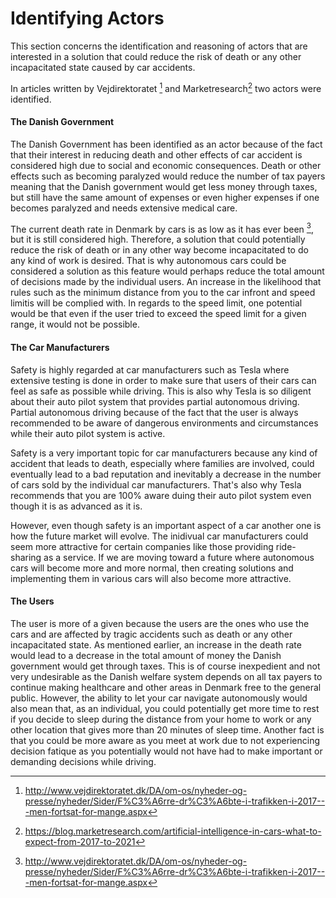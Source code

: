 # Identifying Actors

This section concerns the identification and reasoning of actors that are interested in a solution that could reduce the risk of death or any other incapacitated state caused by car accidents.

In articles written by Vejdirektoratet [^vejdirektoratet] and Marketresearch[^marketresearch] two actors were identified.

#### The Danish Government

The Danish Government has been identified as an actor because of the fact that their interest in reducing death and other effects of car accident is considered high due to social and economic consequences. Death or other effects such as becoming paralyzed would reduce the number of tax payers meaning that the Danish government would get less money through taxes, but still have the same amount of expenses or even higher expenses if one becomes paralyzed and needs extensive medical care. 

The current death rate in Denmark by cars is as low as it has ever been [^vejdirektoratet], but it is still considered high. Therefore, a solution that could potentially reduce the risk of death or in any other way become incapacitated to do any kind of work is desired. That is why autonomous cars could be considered a solution as this feature would perhaps reduce the total amount of decisions made by the individual users. An increase in the likelihood that rules such as the minimum distance from you to the car infront and speed limitis will be complied with. In regards to the speed limit, one potential would be that even if the user tried to exceed the speed limit for a given range, it would not be possible. 

#### The Car Manufacturers

Safety is highly regarded at car manufacturers such as Tesla where extensive testing is done in order to make sure that users of their cars can feel as safe as possible while driving. This is also why Tesla is so diligent about their auto pilot system that provides partial autonomous driving. Partial autonomous driving because of the fact that the user is always recommended to be aware of dangerous environments and circumstances while their auto pilot system is active. 

Safety is a very important topic for car manufacturers because any kind of accident that leads to death, especially where families are involved, could eventually lead to a bad reputation and inevitably a decrease in the number of cars sold by the individual car manufacturers. That's also why Tesla recommends that you are 100% aware duing their auto pilot system even though it is as advanced as it is. 

However, even though safety is an important aspect of a car another one is how the future market will evolve. The inidivual car manufacturers could seem more attractive for certain companies like those providing ride-sharing as a service. If we are moving toward a future where autonomous cars will become more and more normal, then creating solutions and implementing them in various cars will also become more attractive.

#### The Users

The user is more of a given because the users are the ones who use the cars and are affected by tragic accidents such as death or any other incapacitated state. As mentioned earlier, an increase in the death rate would lead to a decrease in the total amount of money the Danish government would get through taxes. This is of course inexpedient and not very undesirable as the Danish welfare system depends on all tax payers to continue making healthcare and other areas in Denmark free to the general public. However, the ability to let your car navigate autonomously would also mean that, as an individual, you could potentially get more time to rest if you decide to sleep during the distance from your home to work or any other location that gives more than 20 minutes of sleep time. Another fact is that you could be more aware as you meet at work due to not experiencing decision fatique  as you potentially would not have had to make important or demanding decisions while driving. 

[^vejdirektoratet]: http://www.vejdirektoratet.dk/DA/om-os/nyheder-og-presse/nyheder/Sider/F%C3%A6rre-dr%C3%A6bte-i-trafikken-i-2017---men-fortsat-for-mange.aspx

[^marketresearch]: https://blog.marketresearch.com/artificial-intelligence-in-cars-what-to-expect-from-2017-to-2021
